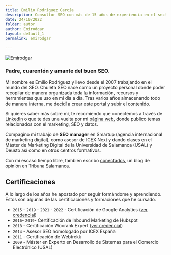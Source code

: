```yaml
---
title: Emilio Rodríguez García
description: Consultor SEO con más de 15 años de experiencia en el sector. Profesor de marketing digital en Deusto y USAL y Asesor en ICEX Next.
date: 24/10/2022
folder: autor
author: Emirodgar
layout: default_1
permalink: emirodgar
  
---
```


![Emirodgar](https://emirodgar.com/cdn/images/author/emirodgar.jpg)

### Padre, cuarentón y **amante del buen SEO**.
 
Mi nombre es Emilio Rodríguez y llevo desde el 2007 trabajando en el mundo del SEO. Chuleta SEO nace como un proyecto personal donde poder recopilar de manera organizada toda la información, recursos y herramientas que uso en mi día a día. Tras varios años almacenando todo de manera interna, me decidí a crear este portal y subir el contenido.

Si quieres saber más sobre mí, te recomiendo que conectemos a través de [LinkedIn](https://www.linkedin.com/in/emirodgar/) o que te des una vuelta por mi [página web](https://emirodgar.com), donde publico temas relacionados con el marketing, SEO y datos.

Compagino mi trabajo de **SEO manager** en Smartup (agencia internacional de marketing digital), como asesor de ICEX Next  y dando clases en el Máster de Marketing Digital de la Universidad de Salamanca (USAL) y Deusto así como en otros centros formativos.

Con mi escaso tiempo libre, también escribo [conectados](https://www.tribunasalamanca.com/blogs/conectados), un blog de opinión en Tribuna Salamanca.

## Certificaciones
A lo largo de los años he apostado por seguir formándome y aprendiendo. Estos son algunas de las certificaciones y formaciones que he cursado.

- `2015` - `2019` - `2021` - `2022` - Certificación de Google Analytics ([ver credencial](https://skillshop.exceedlms.com/student/award/Wf2svvBMnjGoFAMXTkMPDzVq))
- `2016`- `2019`- Certificación de Inbound Marketing de Hubspot
- `2018` - Certificación Woorank Expert ([ver credencial](https://experts.woorank.com/en/experts/emilio-rodriguez-garcia))
- `2014` - Asesor SEO homologado por ICEX España
- `2011` - Certificación de Webtrekk
- `2009` - Máster en Experto en Desarrollo de Sistemas para el Comercio Electrónico (USAL)
<!--stackedit_data:
eyJoaXN0b3J5IjpbLTE1NzEyMzQ1NTAsNTYxNDE4OTU3LDE5NT
E3Nzk4NzMsMjEzMzk0NzUyLDQxNTQ2MzYwMSwtMTU1MzM4MjU2
MiwxNDM0MzI1MjE0LC0zMDM3OTI2NCwxNzUyNTYwMTA4XX0=
-->